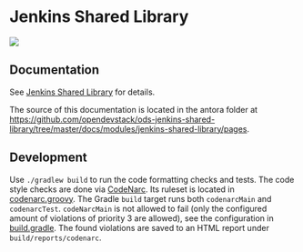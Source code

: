 # Jenkins Shared Library

![](https://github.com/opendevstack/ods-jenkins-shared-library/workflows/ODS%20Library%20Build/badge.svg?branch=master)

## Documentation
See [Jenkins Shared Library](https://www.opendevstack.org/ods-documentation/) for details.
 
The source of this documentation is located in the antora folder at  https://github.com/opendevstack/ods-jenkins-shared-library/tree/master/docs/modules/jenkins-shared-library/pages.

## Development

Use `./gradlew build` to run the code formatting checks and tests. The code style checks are done via [CodeNarc](https://codenarc.github.io/CodeNarc/). Its ruleset is located in [codenarc.groovy](https://github.com/opendevstack/ods-jenkins-shared-library/blob/master/codenarc.groovy). The Gradle `build` target runs both `codenarcMain` and `codenarcTest`. `codeNarcMain` is not allowed to fail (only the configured amount of violations of priority 3 are allowed), see the configuration in [build.gradle](https://github.com/opendevstack/ods-jenkins-shared-library/blob/master/build.gradle). The found violations are saved to an HTML report under `build/reports/codenarc`.
